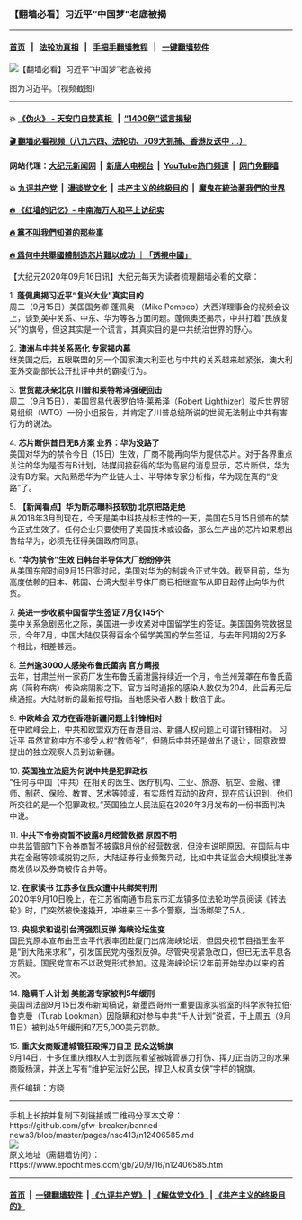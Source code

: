 ### 【翻墙必看】习近平“中国梦”老底被揭
------------------------

#### [首页](https://github.com/gfw-breaker/banned-news3/blob/master/README.md) &nbsp;&nbsp;|&nbsp;&nbsp; [法轮功真相](https://github.com/begood0513/basic/blob/master/README.md)  &nbsp;&nbsp;|&nbsp;&nbsp; [手把手翻墙教程](https://github.com/gfw-breaker/guides/wiki)  &nbsp;&nbsp;|&nbsp;&nbsp; [一键翻墙软件](https://github.com/gfw-breaker/nogfw/blob/master/README.md)  



<div><img alt="【翻墙必看】习近平“中国梦”老底被揭" class="attachment-djy_600_400 size-djy_600_400 wp-post-image" src="https://i.epochtimes.com/assets/uploads/2020/09/2020-09-04_204416-600x400.jpg"/>
<div class="caption">
 <p>
  图为习近平。（视频截图）
 </p>
</div></div><hr/>

#### 💥 [《伪火》 - 天安门自焚真相 ](http://158.247.195.190:10000/videos/blog/weihuo.html)&nbsp; |&nbsp; [“1400例”谎言揭秘  ](http://158.247.195.190:10000/videos/blog/jiexi1400.html)

#### [ 🎬  翻墙必看视频（八九六四、法轮功、709大抓捕、香港反送中 ...）](https://github.com/gfw-breaker/links/blob/master/banned.md)

#### 网站代理：[大纪元新闻网](http://158.247.195.190:10080/gb/) &nbsp;|&nbsp; [新唐人电视台](http://158.247.195.190:8808/gb/)  &nbsp;|&nbsp; [YouTube热门频道](http://158.247.195.190/youtube.html) &nbsp;|&nbsp; [网门免翻墙](http://158.247.195.190:11000/show.aspx?name=ogHome)

#### 💥 [九评共产党](http://158.247.195.190:10000/videos/res/jiuping/)&nbsp; |&nbsp; [漫谈党文化](http://158.247.195.190:10000/videos/res/mtdwh/)&nbsp; |&nbsp; [共产主义的终极目的](http://158.247.195.190:10000/videos/res/zjmd/)&nbsp; |&nbsp; [魔鬼在統治著我們的世界](http://158.247.195.190:10000/videos/res/TheSpecter/)  

#### [ 🔥  《红墙的记忆》- 中南海万人和平上访纪实](http://158.247.195.190:10000/videos/news/../legend/index.html)

#### [ 🔥  黨不叫我們知道的那些事](http://158.247.195.190:10000/videos/news/truth02.html)

#### [ 🔥  爲何中共舉國體制造芯片難以成功 ｜「透視中國」](http://158.247.195.190:10000/videos/news/don03.html)

<div><p>
 【大纪元2020年09月16日讯】大纪元每天为读者梳理翻墙必看的文章：
</p>
<p>
 1.
 <b>
  <ok href="http://www.epochtimes.com/gb/20/9/15/n12405772.htm" rel="noopener noreferrer" target="_blank">
   蓬佩奥揭习近平“复兴大业”真实目的
  </ok>
 </b>
 <br/>
 周二（9月15日）美国国务卿
 <ok href="https://www.epochtimes.com/gb/tag/%E8%93%AC%E4%BD%A9%E5%A5%A5.html">
  蓬佩奥
 </ok>
 （Mike Pompeo）大西洋理事会的视频会议上，谈到美中关系、中东、华为等各方面问题。蓬佩奥还揭示，中共打着“民族复兴”的旗号，但这其实是一个谎言，其真实目的是中共统治世界的野心。
</p>
<p>
 2.
 <b>
  <ok href="http://www.epochtimes.com/gb/20/9/15/n12406198.htm" rel="noopener noreferrer" target="_blank">
   澳洲与中共关系恶化 专家揭内幕
  </ok>
 </b>
 <br/>
 继美国之后，五眼联盟的另一个国家澳大利亚也与中共的关系越来越紧张，澳大利亚外交副部长公开批评中共的霸凌行为。
</p>
<p>
 3.
 <b>
  <ok href="http://www.epochtimes.com/gb/20/9/15/n12406262.htm" rel="noopener noreferrer" target="_blank">
   世贸裁决亲北京 川普和莱特希泽强硬回击
  </ok>
 </b>
 <br/>
 周二（9月15日），美国贸易代表罗伯特·莱希泽（Robert Lighthizer）驳斥世界贸易组织（WTO）一份小组报告，并肯定了川普总统所说的世贸无法制止中共有害行为的说法。
</p>
<p>
 4.
 <b>
  <ok href="http://www.epochtimes.com/gb/20/9/15/n12404057.htm" rel="noopener noreferrer" target="_blank">
   芯片断供首日无B方案 业界：华为没路了
  </ok>
 </b>
 <br/>
 美国对华为的禁令今日（15日）生效，厂商不能再向华为提供芯片。对于各界重点关注的华为是否有B计划，陆媒间接获得的华为高层的消息显示，芯片断供，华为没有B方案。大陆熟悉华为产业链人士、半导体专家分析指，华为现在真的“没路”了。
</p>
<p>
 5.
 <b>
  <ok href="https://www.epochtimes.com/gb/20/9/15/n12406057.htm" rel="noopener noreferrer" target="_blank">
   【新闻看点】华为断芯曝科技软肋 北京把路走绝
  </ok>
 </b>
 <br/>
 从2018年3月到现在，今天是美中科技战标志性的一天，美国在5月15日颁布的禁令正式生效了。任何企业只要使用了美国技术或设备，那么生产出的芯片如果想出售给华为，必须先征得美国政府同意。
</p>
<p>
 6.
 <b>
  <ok href="http://www.epochtimes.com/gb/20/9/15/n12405556.htm" rel="noopener noreferrer" target="_blank">
   “华为禁令”生效 日韩台半导体大厂纷纷停供
  </ok>
 </b>
 <br/>
 从美国东部时间9月15日零时起，美国对华为的制裁令正式生效。截至目前，华为高度依赖的日本、韩国、台湾大型半导体厂商已相继宣布从即日起停止向华为供货。
</p>
<p>
 7.
 <b>
  <ok href="http://www.epochtimes.com/gb/20/9/15/n12405610.htm" rel="noopener noreferrer" target="_blank">
   美进一步收紧中国留学生签证 7月仅145个
  </ok>
 </b>
 <br/>
 美中关系急剧恶化之际，美国进一步收紧对中国留学生的签证。美国国务院数据显示，今年7月，中国大陆仅获得百余个留学美国的学生签证，与去年同期的2万多个相比，相差甚远。
</p>
<p>
 8.
 <b>
  <ok href="http://www.epochtimes.com/gb/20/9/15/n12404502.htm" rel="noopener noreferrer" target="_blank">
   兰州逾3000人感染布鲁氏菌病 官方瞒报
  </ok>
 </b>
 <br/>
 去年，甘肃兰州一家药厂发生布鲁氏菌泄露持续近一个月，令兰州笼罩在布鲁氏菌病（简称布病）传染病阴影之下。官方当时通报的感染人数仅为204，此后再无后续通报。大陆财新的最新报导指，当地感染者人数十数倍于此。
</p>
<p>
 9.
 <b>
  <ok href="http://www.epochtimes.com/gb/20/9/15/n12405945.htm" rel="noopener noreferrer" target="_blank">
   中欧峰会 双方在香港新疆问题上针锋相对
  </ok>
 </b>
 <br/>
 在中欧峰会上，中共和欧盟双方在香港自治、新疆人权问题上可谓针锋相对。
 <ok href="https://www.epochtimes.com/gb/tag/%E4%B9%A0%E8%BF%91%E5%B9%B3.html">
  习近平
 </ok>
 虽然宣称中方不接受人权“教师爷”，但随后中共还是做出了退让，同意欧盟提出的独立观察人员到访新疆。
</p>
<p>
 10.
 <b>
  <ok href="http://www.epochtimes.com/gb/20/9/15/n12406190.htm" rel="noopener noreferrer" target="_blank">
   英国独立法庭为何说中共是犯罪政权
  </ok>
 </b>
 <br/>
 “任何与中国（中共）在相关的医生、医疗机构、工业、旅游、航空、金融、律师、制药、保险、教育、艺术等领域，有实质性互动的政府，现在应认识到，他们所交往的是一个犯罪政权。”英国独立人民法庭在2020年3月发布的一份书面判决中说。
</p>
<p>
 11.
 <b>
  <ok href="http://www.epochtimes.com/gb/20/9/15/n12406121.htm" rel="noopener noreferrer" target="_blank">
   中共下令券商暂不披露8月经营数据 原因不明
  </ok>
 </b>
 <br/>
 中共监管部门下令券商暂不披露8月份的经营数据，但没有说明原因。在国际与中共在金融等领域脱钩之际，大陆证券行业频繁异动，比如中共证监会大规模批准券商发债以及券商被传合并等。
</p>
<p>
 12.
 <b>
  <ok href="http://www.epochtimes.com/gb/20/9/15/n12405046.htm" rel="noopener noreferrer" target="_blank">
   在家读书 江苏多位民众遭中共绑架判刑
  </ok>
 </b>
 <br/>
 2020年9月10日晚上，在江苏省南通市启东市汇龙镇多位法轮功学员阅读《转法轮》时，门突然被快速撬开，冲进来三十多个警察，当场绑架了5人。
</p>
<p>
 13.
 <b>
  <ok href="http://www.epochtimes.com/gb/20/9/15/n12405739.htm" rel="noopener noreferrer" target="_blank">
   央视求和说引台湾强烈反弹 海峡论坛生变
  </ok>
 </b>
 <br/>
 国民党原本宣布由王金平代表率团赴厦门出席海峡论坛，但因央视节目指王金平是“到大陆来求和”，引发国民党内强烈反弹。尽管央视紧急改口，但已无法平息各方质疑。国民党宣布不以政党形式参加。这是海峡论坛12年前开始举办以来的首次。
</p>
<p>
 14.
 <b>
  <ok href="http://www.epochtimes.com/gb/20/9/15/n12406107.htm" rel="noopener noreferrer" target="_blank">
   隐瞒千人计划 美能源专家被判5年缓刑
  </ok>
 </b>
 <br/>
 美国司法部9月15日发布新闻稿说，新墨西哥州一重要国家实验室的科学家特拉伯·鲁克曼（Turab Lookman）因隐瞒和对参与中共“千人计划”说谎，于上周五（9月11日）被判处5年缓刑和7万5,000美元罚款。
</p>
<p>
 15.
 <b>
  <ok href="http://www.epochtimes.com/gb/20/9/15/n12405690.htm" rel="noopener noreferrer" target="_blank">
   重庆女商贩遭城管狂殴挥刀自卫 民众送锦旗
  </ok>
 </b>
 <br/>
 9月14日，十多位重庆维权人士到医院看望被城管暴力打伤、挥刀正当防卫的水果商贩杨漓，并送上写有“维护宪法好公民，捍卫人权真女侠”字样的锦旗。
</p>
<p>
 责任编辑：方晓
</p>
</div>
<hr/>
手机上长按并复制下列链接或二维码分享本文章：<br/>
https://github.com/gfw-breaker/banned-news3/blob/master/pages/nsc413/n12406585.md <br/>
<a href='https://github.com/gfw-breaker/banned-news3/blob/master/pages/nsc413/n12406585.md'><img src='https://github.com/gfw-breaker/banned-news3/blob/master/pages/nsc413/n12406585.md.png'/></a> <br/>
原文地址（需翻墙访问）：https://www.epochtimes.com/gb/20/9/16/n12406585.htm


------------------------
#### [首页](https://github.com/gfw-breaker/banned-news3/blob/master/README.md) &nbsp;|&nbsp; [一键翻墙软件](https://github.com/gfw-breaker/nogfw/blob/master/README.md) &nbsp;| [《九评共产党》](https://github.com/gfw-breaker/9ping.md/blob/master/README.md#九评之一评共产党是什么) | [《解体党文化》](https://github.com/gfw-breaker/jtdwh.md/blob/master/README.md) | [《共产主义的终极目的》](https://github.com/gfw-breaker/gczydzjmd.md/blob/master/README.md)


<img src='http://gfw-breaker.win/banned-news3/pages/nsc413/n12406585.md' width='0px' height='0px'/>